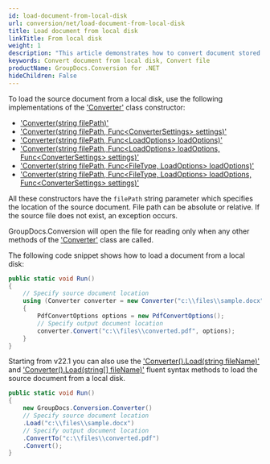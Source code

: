```yaml
---
id: load-document-from-local-disk
url: conversion/net/load-document-from-local-disk
title: Load document from local disk
linkTitle: From local disk
weight: 1
description: "This article demonstrates how to convert document stored on local disk using GroupDocs.Conversion for .NET API."
keywords: Convert document from local disk, Convert file
productName: GroupDocs.Conversion for .NET
hideChildren: False
---
```

To load the source document from a local disk, use the following implementations of the ['Converter'](https://reference.groupdocs.com/conversion/net/groupdocs.conversion/converter) class constructor:

* ['Converter(string filePath)'](https://reference.groupdocs.com/conversion/net/groupdocs.conversion/converter/converter/#constructor_7)
* ['Converter(string filePath, Func\<ConverterSettings\> settings)'](https://reference.groupdocs.com/conversion/net/groupdocs.conversion/converter/converter/#constructor_8)
* ['Converter(string filePath, Func\<LoadOptions\> loadOptions)'](https://reference.groupdocs.com/conversion/net/groupdocs.conversion/converter/converter/#constructor_9)
* ['Converter(string filePath, Func\<LoadOptions\> loadOptions, Func\<ConverterSettings\> settings)'](https://reference.groupdocs.com/conversion/net/groupdocs.conversion/converter/converter/#constructor_10)
* ['Converter(string filePath, Func\<FileType, LoadOptions\> loadOptions)'](https://reference.groupdocs.com/conversion/net/groupdocs.conversion/converter/converter/#constructor_11)
* ['Converter(string filePath, Func\<FileType, LoadOptions\> loadOptions, Func\<ConverterSettings\> settings)'](https://reference.groupdocs.com/conversion/net/groupdocs.conversion/converter/converter/#constructor_12)

All these constructors have the `filePath` string parameter which specifies the location of the source document. File path can be absolute or relative. If the source file does not exist, an exception occurs.

GroupDocs.Conversion will open the file for reading only when any other methods of the ['Converter'](https://reference.groupdocs.com/conversion/net/groupdocs.conversion/converter) class are called.

The following code snippet shows how to load a document from a local disk:

```csharp
public static void Run()
{
    // Specify source document location
    using (Converter converter = new Converter("c:\\files\\sample.docx")) 
    {
        PdfConvertOptions options = new PdfConvertOptions();
        // Specify output document location
        converter.Convert("c:\\files\\converted.pdf", options);
    }
}
```

Starting from v22.1 you can also use the ['Converter().Load(string fileName)'](https://reference.groupdocs.com/conversion/net/groupdocs.conversion/converter/load/#load_2) and ['Converter().Load(string[] fileName)'](https://reference.groupdocs.com/conversion/net/groupdocs.conversion/converter/load/#load_3) fluent syntax methods to load the source document from a local disk.

```csharp
public static void Run()
{
    new GroupDocs.Conversion.Converter()
    // Specify source document location
    .Load("c:\\files\\sample.docx")
    // Specify output document location
    .ConvertTo("c:\\files\\converted.pdf")
    .Convert();
}
```